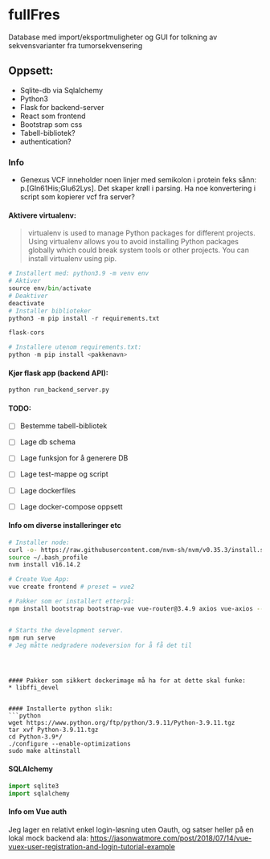 # fullFres
Database med import/eksportmuligheter og GUI for tolkning av sekvensvarianter fra tumorsekvensering

## Oppsett:
* Sqlite-db via Sqlalchemy
* Python3 
* Flask for backend-server
* React som frontend
* Bootstrap som css
* Tabell-bibliotek?
* authentication?

### Info
* Genexus VCF inneholder noen linjer med semikolon i protein feks sånn: p.[Gln61His;Glu62Lys]. Det skaper krøll i parsing. Ha noe konvertering i script som kopierer vcf fra server?


#### Aktivere virtualenv:
> virtualenv is used to manage Python packages for different projects. Using virtualenv allows you to avoid installing Python packages globally which could break system tools or other projects. You can install virtualenv using pip.

```python
# Installert med: python3.9 -m venv env
# Aktiver
source env/bin/activate
# Deaktiver
deactivate
# Installer biblioteker
python3 -m pip install -r requirements.txt

flask-cors

# Installere utenom requirements.txt:
python -m pip install <pakkenavn>
```

#### Kjør flask app (backend API):
```python
python run_backend_server.py
```





#### TODO:
- [ ] Bestemme tabell-bibliotek
- [ ] Lage db schema
- [ ] Lage funksjon for å generere DB
- [ ] Lage test-mappe og script
- [ ] Lage dockerfiles
- [ ] Lage docker-compose oppsett


#### Info om diverse installeringer etc
```sh
# Installer node:
curl -o- https://raw.githubusercontent.com/nvm-sh/nvm/v0.35.3/install.sh | bash
source ~/.bash_profile
nvm install v16.14.2

# Create Vue App:
vue create frontend # preset = vue2

# Pakker som er installert etterpå:
npm install bootstrap bootstrap-vue vue-router@3.4.9 axios vue-axios --save


# Starts the development server.
npm run serve
# Jeg måtte nedgradere nodeversion for å få det til
```


```



#### Pakker som sikkert dockerimage må ha for at dette skal funke:
* libffi_devel


#### Installerte python slik:
```python
wget https://www.python.org/ftp/python/3.9.11/Python-3.9.11.tgz
tar xvf Python-3.9.11.tgz
cd Python-3.9*/
./configure --enable-optimizations
sudo make altinstall
```

#### SQLAlchemy
```python
import sqlite3
import sqlalchemy
```

#### Info om Vue auth
Jeg lager en relativt enkel login-løsning uten Oauth, og satser heller på en lokal mock backend ala: https://jasonwatmore.com/post/2018/07/14/vue-vuex-user-registration-and-login-tutorial-example